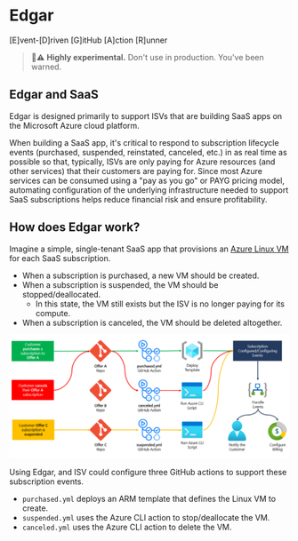 # Edgar
[E]vent-[D]riven [G]itHub [A]ction [R]unner

> 🧪⚠️ __Highly experimental.__ Don't use in production. You've been warned.

## Edgar and SaaS

Edgar is designed primarily to support ISVs that are building SaaS apps on the Microsoft Azure cloud platform.

When building a SaaS app, it's critical to respond to subscription lifecycle events (purchased, suspended, reinstated, canceled, etc.) in as real time as possible so that, typically, ISVs are only paying for Azure resources (and other services) that their customers are paying for. Since most Azure services can be consumed using a "pay as you go" or PAYG pricing model, automating configuration of the underlying infrastructure needed to support SaaS subscriptions helps reduce financial risk and ensure profitability.

## How does Edgar work?

Imagine a simple, single-tenant SaaS app that provisions an [Azure Linux VM](https://azure.microsoft.com/en-us/services/virtual-machines/linux/) for each SaaS subscription.

* When a subscription is purchased, a new VM should be created.
* When a subscription is suspended, the VM should be stopped/deallocated.
  * In this state, the VM still exists but the ISV is no longer paying for its compute.
* When a subscription is canceled, the VM should be deleted altogether.

![How does Edgar work?](edgar.png)

Using Edgar, and ISV could configure three GitHub actions to support these subscription events.

* `purchased.yml` deploys an ARM template that defines the Linux VM to create.
* `suspended.yml` uses the Azure CLI action to stop/deallocate the VM.
* `canceled.yml` uses the Azure CLI action to delete the VM.
